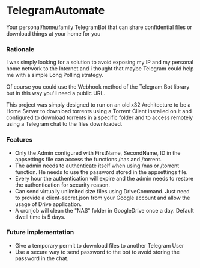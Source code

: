 # TelegramAutomate

Your personal/home/family TelegramBot that can share confidential files or download things at your home for you

### Rationale

I was simply looking for a solution to avoid exposing my IP and my personal home network to the Internet and i thought that maybe Telegram could help me with a simple Long Polling strategy.

Of course you could use the Webhook method of the Telegram.Bot library but in this way you'll need a public URL.

This project was simply designed to run on an old x32 Architecture to be a Home Server to download torrents using a Torrent Client installed on it and configured to download torrents in a specific folder and to access remotely using a Telegram chat to the files downloaded.

### Features

- Only the Admin configured with FirstName, SecondName, ID in the appsettings file can access the functions /nas and /torrent.
- The admin needs to authenticate itself when using /nas or /torrent function. He needs to use the password stored in the appsettings file.
- Every hour the authentication will expire and the admin needs to restore the authentication for security reason.
- Can send virtually unlimited size files using DriveCommand. Just need to provide a client-secret.json from your Google account and allow the usage of Drive application.
- A cronjob will clean the "NAS" folder in GoogleDrive once a day. Default dwell time is 5 days.

### Future implementation

- Give a temporary permit to download files to another Telegram User
- Use a secure way to send password to the bot to avoid storing the password in the chat.